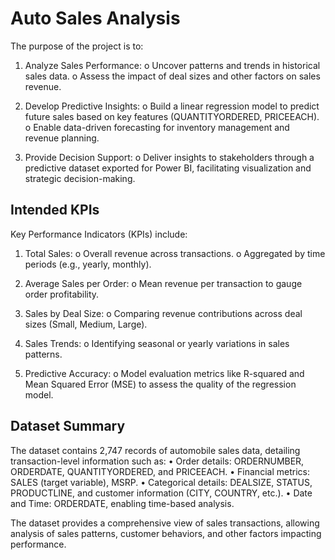 # Auto Sales Analysis

The purpose of the project is to:
1. Analyze Sales Performance:
o Uncover patterns and trends in historical sales data.
o Assess the impact of deal sizes and other factors on sales revenue.

2. Develop Predictive Insights:
o Build a linear regression model to predict future sales based on key features (QUANTITYORDERED, PRICEEACH).
o Enable data-driven forecasting for inventory management and revenue planning.

3. Provide Decision Support:
o Deliver insights to stakeholders through a predictive dataset exported for Power BI, facilitating visualization and strategic decision-making.


## Intended KPIs
Key Performance Indicators (KPIs) include:

1. Total Sales:
o Overall revenue across transactions.
o Aggregated by time periods (e.g., yearly, monthly).

2. Average Sales per Order:
o Mean revenue per transaction to gauge order profitability.

3. Sales by Deal Size:
o Comparing revenue contributions across deal sizes (Small, Medium, Large).

4. Sales Trends:
o Identifying seasonal or yearly variations in sales patterns.

5. Predictive Accuracy:
o Model evaluation metrics like R-squared and Mean Squared Error (MSE) to assess the quality of the regression model.

## Dataset Summary
The dataset contains 2,747 records of automobile sales data, detailing transaction-level information such as:
• Order details: ORDERNUMBER, ORDERDATE, QUANTITYORDERED, and PRICEEACH.
• Financial metrics: SALES (target variable), MSRP.
• Categorical details: DEALSIZE, STATUS, PRODUCTLINE, and customer information (CITY, COUNTRY, etc.).
• Date and Time: ORDERDATE, enabling time-based analysis.

The dataset provides a comprehensive view of sales transactions, allowing analysis of sales patterns, customer behaviors, and other factors impacting performance.
